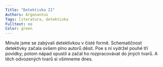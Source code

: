 ```yaml
---
Title: "Detektivka II"
Authors: Argonantus
Tags: literatura, detektivka
Fulltext: no
Color: green
---
```

Minule jsme se zabývali detektivkou v čisté
formě. Schematičnost detektivky začala
ovšem plno autorů děsit. Poe s ní vydržel
pouhé tři povídky; potom nápad opustil
a začal ho rozpracovávat do jiných tvarů.
A těch odvozených tvarů si všimneme dnes.